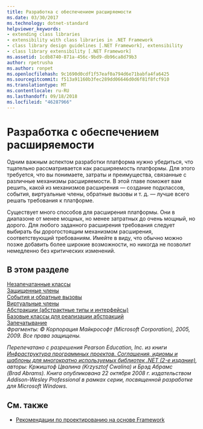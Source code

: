 ```yaml
---
title: Разработка с обеспечением расширяемости
ms.date: 03/30/2017
ms.technology: dotnet-standard
helpviewer_keywords:
- extending class libraries
- extensibility with class libraries in .NET Framework
- class library design guidelines [.NET Framework], extensibility
- class library extensibility [.NET Framework]
ms.assetid: 1cdb8740-871a-456c-9bd9-db96ca8d79b3
author: rpetrusha
ms.author: ronpet
ms.openlocfilehash: 9c1690d0cdf1f57eaf0a794d6e71babfa4fa6425
ms.sourcegitcommit: f513a91160b3fec289dd06646d0d6f81f8fcf910
ms.translationtype: MT
ms.contentlocale: ru-RU
ms.lasthandoff: 09/18/2018
ms.locfileid: "46287966"
---
```

# <a name="designing-for-extensibility"></a>Разработка с обеспечением расширяемости
Одним важным аспектом разработки платформа нужно убедиться, что тщательно рассматривается как расширяемость платформы. Для этого требуется, что вы понимаете, затраты и преимущества, связанные с различные механизмы расширяемости. В этой главе поможет вам решить, какой из механизмов расширения — создание подклассов, события, виртуальные члены, обратные вызовы и т. д. — лучше всего решать требования к платформе.  
  
 Существует много способов для расширения платформы. Они в диапазоне от менее мощных, но менее затратных до очень мощный, но дорого. Для любого заданного расширения требования следует выбирать бы дорогостоящим механизмом расширения, соответствующий требованиям. Имейте в виду, что обычно можно позже добавить более широкие возможности, но никогда не позволит немедленно без критических изменений.  
  
## <a name="in-this-section"></a>В этом разделе  
 [Незапечатанные классы](../../../docs/standard/design-guidelines/unsealed-classes.md)  
 [Защищенные члены](../../../docs/standard/design-guidelines/protected-members.md)  
 [События и обратные вызовы](../../../docs/standard/design-guidelines/events-and-callbacks.md)  
 [Виртуальные члены](../../../docs/standard/design-guidelines/virtual-members.md)  
 [Абстракции (абстрактные типы и интерфейсы)](../../../docs/standard/design-guidelines/abstractions-abstract-types-and-interfaces.md)  
 [Базовые классы для реализации абстракций](../../../docs/standard/design-guidelines/base-classes-for-implementing-abstractions.md)  
 [Запечатывание](../../../docs/standard/design-guidelines/sealing.md)  
 *Фрагменты: © Корпорация Майкрософт (Microsoft Corporation), 2005, 2009. Все права защищены.*  
  
 *Перепечатано с разрешения Pearson Education, Inc. из книги [Инфраструктура программных проектов. Соглашения, идиомы и шаблоны для многократно используемых библиотек .NET (2-е издание)](https://www.informit.com/store/framework-design-guidelines-conventions-idioms-and-9780321545619), авторы: Кржиштоф Цвалина (Krzysztof Cwalina) и Брэд Абрамс (Brad Abrams). Книга опубликована 22 октября 2008 г. издательством Addison-Wesley Professional в рамках серии, посвященной разработке для Microsoft Windows.*  
  
## <a name="see-also"></a>См. также

- [Рекомендации по проектированию на основе Framework](../../../docs/standard/design-guidelines/index.md)
